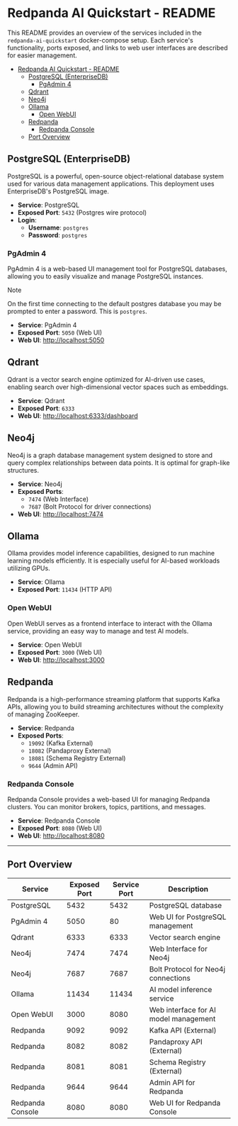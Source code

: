 # Redpanda AI Quickstart - README

This README provides an overview of the services included in the `redpanda-ai-quickstart` docker-compose setup. Each service's functionality, ports exposed, and links to web user interfaces are described for easier management.

- [Redpanda AI Quickstart - README](#redpanda-ai-quickstart---readme)
  - [PostgreSQL (EnterpriseDB)](#postgresql-enterprisedb)
    - [PgAdmin 4](#pgadmin-4)
  - [Qdrant](#qdrant)
  - [Neo4j](#neo4j)
  - [Ollama](#ollama)
    - [Open WebUI](#open-webui)
  - [Redpanda](#redpanda)
    - [Redpanda Console](#redpanda-console)
  - [Port Overview](#port-overview)


## PostgreSQL (EnterpriseDB)

PostgreSQL is a powerful, open-source object-relational database system used for various data management applications. This deployment uses EnterpriseDB's PostgreSQL image.

- **Service**: PostgreSQL
- **Exposed Port**: `5432` (Postgres wire protocol)
- **Login**: 
  - **Username**: `postgres`
  - **Password**: `postgres`

### PgAdmin 4

PgAdmin 4 is a web-based UI management tool for PostgreSQL databases, allowing you to easily visualize and manage PostgreSQL instances.

> [!NOTE]
> On the first time connecting to the default postgres database you may be prompted to enter a password. This is `postgres`.

- **Service**: PgAdmin 4
- **Exposed Port**: `5050` (Web UI)
- **Web UI**: [http://localhost:5050](http://localhost:5050)



## Qdrant

Qdrant is a vector search engine optimized for AI-driven use cases, enabling search over high-dimensional vector spaces such as embeddings.

- **Service**: Qdrant
- **Exposed Port**: `6333`
- **Web UI**: [http://localhost:6333/dashboard](http://localhost:6333/dashboard)

## Neo4j

Neo4j is a graph database management system designed to store and query complex relationships between data points. It is optimal for graph-like structures.

- **Service**: Neo4j
- **Exposed Ports**: 
  - `7474` (Web Interface)
  - `7687` (Bolt Protocol for driver connections)
- **Web UI**: [http://localhost:7474](http://localhost:7474)

## Ollama

Ollama provides model inference capabilities, designed to run machine learning models efficiently. It is especially useful for AI-based workloads utilizing GPUs.

- **Service**: Ollama
- **Exposed Port**: `11434` (HTTP API)

### Open WebUI

Open WebUI serves as a frontend interface to interact with the Ollama service, providing an easy way to manage and test AI models.

- **Service**: Open WebUI
- **Exposed Port**: `3000` (Web UI)
- **Web UI**: [http://localhost:3000](http://localhost:3000)

## Redpanda

Redpanda is a high-performance streaming platform that supports Kafka APIs, allowing you to build streaming architectures without the complexity of managing ZooKeeper.

- **Service**: Redpanda
- **Exposed Ports**:
  - `19092` (Kafka External)
  - `18082` (Pandaproxy External)
  - `18081` (Schema Registry External)
  - `9644` (Admin API)

### Redpanda Console

Redpanda Console provides a web-based UI for managing Redpanda clusters. You can monitor brokers, topics, partitions, and messages.

- **Service**: Redpanda Console
- **Exposed Port**: `8080` (Web UI)
- **Web UI**: [http://localhost:8080](http://localhost:8080)

---

## Port Overview

| Service         | Exposed Port | Service Port | Description                                 |
|-----------------|-------------|--------------|---------------------------------------------|
| PostgreSQL      | 5432        | 5432         | PostgreSQL database                         |
| PgAdmin 4       | 5050        | 80           | Web UI for PostgreSQL management            |
| Qdrant          | 6333        | 6333         | Vector search engine                        |
| Neo4j           | 7474        | 7474         | Web Interface for Neo4j                     |
| Neo4j           | 7687        | 7687         | Bolt Protocol for Neo4j connections         |
| Ollama          | 11434       | 11434        | AI model inference service                  |
| Open WebUI      | 3000        | 8080         | Web interface for AI model management       |
| Redpanda        | 9092        | 9092         | Kafka API (External)                        |
| Redpanda        | 8082        | 8082         | Pandaproxy API (External)                   |
| Redpanda        | 8081        | 8081         | Schema Registry (External)                  |
| Redpanda        | 9644        | 9644         | Admin API for Redpanda                      |
| Redpanda Console| 8080        | 8080         | Web UI for Redpanda Console                 |
